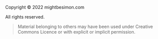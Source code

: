 Copyright © 2022 mightbesimon.com

All rights reserved.

> Material belonging to others may have been used under Creative Commons Licence or with explicit or implicit permission.
